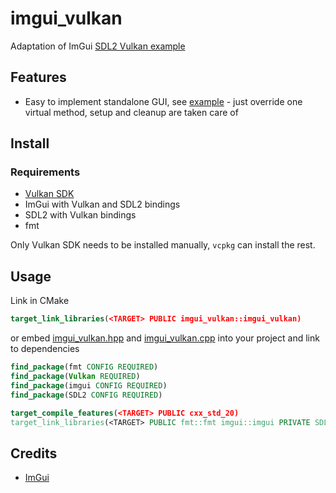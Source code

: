 # imgui_vulkan

Adaptation of ImGui [SDL2 Vulkan example](https://github.com/ocornut/imgui/blob/master/examples/example_sdl_vulkan/main.cpp)

## Features

* Easy to implement standalone GUI, see [example](test/src/imgui_vulkan_test.cpp) -
  just override one virtual method, setup and cleanup are taken care of

## Install

### Requirements

* [Vulkan SDK](https://vulkan.lunarg.com/sdk/home)
* ImGui with Vulkan and SDL2 bindings
* SDL2 with Vulkan bindings
* fmt

Only Vulkan SDK needs to be installed manually, `vcpkg` can install the rest.

## Usage

Link in CMake

```cmake
target_link_libraries(<TARGET> PUBLIC imgui_vulkan::imgui_vulkan)
```

or embed [imgui_vulkan.hpp](include/imgui_vulkan/imgui_vulkan.hpp) and
[imgui_vulkan.cpp](src/imgui_vulkan.cpp) into your project and link to
dependencies

```cmake
find_package(fmt CONFIG REQUIRED)
find_package(Vulkan REQUIRED)
find_package(imgui CONFIG REQUIRED)
find_package(SDL2 CONFIG REQUIRED)

target_compile_features(<TARGET> PUBLIC cxx_std_20)
target_link_libraries(<TARGET> PUBLIC fmt::fmt imgui::imgui PRIVATE SDL2::SDL2 SDL2::SDL2main)
```

## Credits

* [ImGui](https://github.com/ocornut/imgui)
